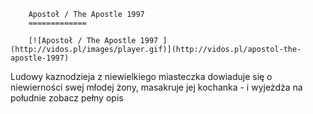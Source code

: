 
        Apostoł / The Apostle 1997 
        =============
        
        [![Apostoł / The Apostle 1997 ](http://vidos.pl/images/player.gif)](http://vidos.pl/apostol-the-apostle-1997)
        
        
 Ludowy kaznodzieja z niewielkiego miasteczka dowiaduje się o niewierności swej młodej żony, masakruje jej kochanka - i wyjeżdża na południe zobacz pełny opis
    